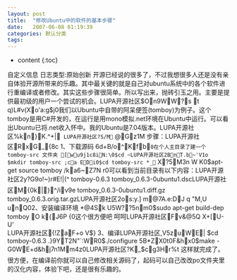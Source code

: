 ```yaml
---
layout: post
title:  "修改Ubuntu中的软件的基本步骤"
date:   2007-06-08 01:19:39
categories: 默认分类
tags:
---
```


* content
{:toc}


自定义信息
日志类型:原始创新
开源已经说的很多了，不过我想很多人还是没有亲自体验开源所带来的乐趣。其中最关键的就是自己对ubuntu系统中的各个软件进行重编译或者修改。其实这些步骤很简单。所以写出来，抛砖引玉之用。主要是提供最初级的用户一个尝试的机会。LUPA开源社区$On9WW?s
t
q)L#v(Xo'a:g$j0我们以Ubuntu中自带的阿呆便签(tomboy)为例子。这个tomboy是用C#开发的，在运行是用mono模拟.net环境在Ubuntu中运行。可以看出Ubuntu已将.net收入怀中。我的Ubuntu是7.04版本。LUPA开源社区%kn}K.^+|`
LUPA开源社区?S/M` @Gz1M
步骤：LUPA开源社区RxG_{8c
1、下载源码
6d+B/o^Kfb`0在个人主目录了建一个 tomboy-src 文件夹
[wu9j1c8iN:\0$cd ~LUPA开源社区2BnT.b~'V1o
$mkdir tomboy-src
;ca
EDi0$cd tomboy-src
*_`
X?5\M3n W K0$apt-get source tomboy
/ka6~Z7N
r0可以看到当前目录有以下内容：LUPA开源社区2y?G9o!~)r#E!|(^
tomboy-0.6.3                   tomboy_0.6.3-0ubuntu1.dscLUPA开源社区M{0k|}^/iv9e
tomboy_0.6.3-0ubuntu1.diff.gz  tomboy_0.6.3.orig.tar.gzLUPA开源社区2os:y.] m@7A.e:DJ q
"M,U
unQ02、安装编译环境
*@4Sk U5W??5nm0$sudo apt-get build-dep tomboy
O
k{J6P
{0这个很方便吧 呵呵LUPA开源社区Fv&@5Q
X+[U-U'\
LUPA开源社区{!ZaF+o V$}
3、编译LUPA开源社区,V5zuWE|
$cd tomboy-0.6.3
.}9YT2N"`:WR0$./configure
5B*ZX0t0F&hx0$make
-G0WE+d&hj7n1Mm4z0LUPA开源社区?K_$cg3Hr%t
这样就完成了。很方便，在编译前你就可以自己修改相关源码了，起码可以自己改改po文件夹里的汉化内容，体验下吧，还是很有乐趣的。
        

